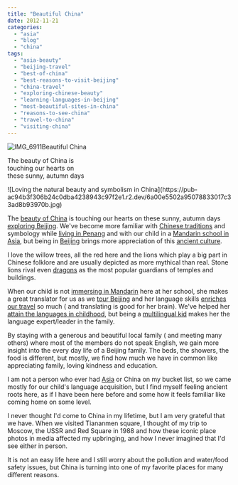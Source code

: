 ```yaml
---
title: "Beautiful China"
date: 2012-11-21
categories: 
  - "asia"
  - "blog"
  - "china"
tags: 
  - "asia-beauty"
  - "beijing-travel"
  - "best-of-china"
  - "best-reasons-to-visit-beijing"
  - "china-travel"
  - "exploring-chinese-beauty"
  - "learning-languages-in-beijing"
  - "most-beautiful-sites-in-china"
  - "reasons-to-see-china"
  - "travel-to-china"
  - "visiting-china"
---
```


![IMG_6911](https://pub-ac94b3f306b24c0dba4238943c97f2e1.r2.dev/6a00e5502a95078833017ee550e447970d.jpg)Beautiful China  
  
The beauty of China is  
touching our hearts on  
these sunny, autumn days

<!--more--> ![Loving the natural beauty and symbolism in China](https://pub-ac94b3f306b24c0dba4238943c97f2e1.r2.dev/6a00e5502a95078833017c33ad8b93970b.jpg)  
  
The [beauty of China](https://pub-ac94b3f306b24c0dba4238943c97f2e1.r2.dev/2012/11/china-travel-in-the-autumn.html "the beauty of China travel") is touching our hearts on these sunny, autumn days [exploring Beijing](https://pub-ac94b3f306b24c0dba4238943c97f2e1.r2.dev/2012/11/china-parks-and-martial-arts.html "exploring Beijing"). We've become more familiar with [Chinese traditions](https://pub-ac94b3f306b24c0dba4238943c97f2e1.r2.dev/2012/04/the-beauty-of-traditional-chinese-culture.html "chinese traditions") and symbology while [living in Penang](https://pub-ac94b3f306b24c0dba4238943c97f2e1.r2.dev/2011/01/tropical-winter-home-in-penang-malaysia-location-indenpendent-digital-nomad-long-term-travel-tips-.html "living in Penang") and with our child in a [Mandarin school in Asia](https://pub-ac94b3f306b24c0dba4238943c97f2e1.r2.dev/2012/06/why-learn-mandarin-in-tropical-asia-penang.html "Mandarin school in Asia"), but being in [Beijing](https://pub-ac94b3f306b24c0dba4238943c97f2e1.r2.dev/2012/11/forbidden-city-and-beijings-best.html "Best of Beijing") brings more appreciation of this [ancient culture](https://pub-ac94b3f306b24c0dba4238943c97f2e1.r2.dev/2012/06/chines.html "chinese culture - tea ceremony").  
  
I love the willow trees, all the red here and the lions which play a big part in Chinese folklore and are usually depicted as more mythical than real. Stone lions rival even [dragons](https://pub-ac94b3f306b24c0dba4238943c97f2e1.r2.dev/2012/11/visiting-china-and-dragons.html "Chinese dragons") as the most popular guardians of temples and buildings.  
  
When our child is not [immersing in Mandarin](https://pub-ac94b3f306b24c0dba4238943c97f2e1.r2.dev/2012/11/mandarin-immersion-in-china.html "immersing in Mandarin in China for young people") here at her school, she makes a great translator for us as we [tour Beijing](https://pub-ac94b3f306b24c0dba4238943c97f2e1.r2.dev/2012/11/babies-in-beijing-china-travel-joy.html "tour beijing with kids") and her language skills [enriches our travel](https://pub-ac94b3f306b24c0dba4238943c97f2e1.r2.dev/2012/01/amazing-family-world-tour.html "enriches our RTW travel") so much ( and translating is good for her brain). We've helped her [attain the languages in childhood](https://pub-ac94b3f306b24c0dba4238943c97f2e1.r2.dev/2012/05/global-citizens-spanish-and-mandarin-immersion.html "2nd languages in childhood to become global citizen"), but being a [multilingual kid](https://pub-ac94b3f306b24c0dba4238943c97f2e1.r2.dev/2011/06/how-to-raise-a-bilingual-or-multi-lingual-child-2.html "how to raise a multilingual kid") makes her the language expert/leader in the family.  
  
By staying with a generous and beautiful local family ( and meeting many others) where most of the members do not speak English, we gain more insight into the every day life of a Beijing family. The beds, the showers, the food is different, but mostly, we find how much we have in common like appreciating family, loving kindness and education.  
  
I am not a person who ever had [Asia](https://pub-ac94b3f306b24c0dba4238943c97f2e1.r2.dev/2012/08/weird-asia.html "Asia travel") or China on my bucket list, so we came mostly for our child's language acquisition, but I find myself feeling ancient roots here, as if I have been here before and some how it feels familiar like coming home on some level.  
  
I never thought I'd come to China in my lifetime, but I am very grateful that we have. When we visited Tiananmen square, I thought of my trip to Moscow, the USSR and Red Square in 1988 and how these iconic place photos in media affected my upbringing, and how I never imagined that I'd see either in person.  
  
It is not an easy life here and I still worry about the pollution and water/food safety issues, but China is turning into one of my favorite places for many different reasons.
